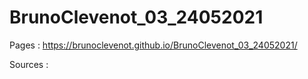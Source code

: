 # BrunoClevenot_03_24052021

Pages : https://brunoclevenot.github.io/BrunoClevenot_03_24052021/

Sources : 